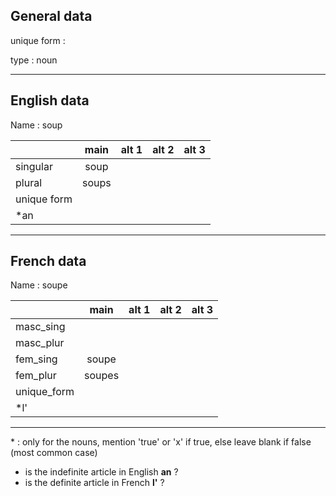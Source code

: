 ## General data

unique form :

type : noun

---

## English data

Name : soup

|             | main  | alt 1 | alt 2 | alt 3 |
| :---------- | :---: | :---: | :---: | ----- |
| singular    | soup  |       |       |       |
| plural      | soups |       |       |       |
| unique form |       |       |       |       |
| \*an        |       |       |       |       |

---

## French data

Name : soupe

|             |  main  | alt 1 | alt 2 | alt 3 |
| :---------- | :----: | :---: | :---: | :---: |
| masc_sing   |        |       |       |       |
| masc_plur   |        |       |       |       |
| fem_sing    | soupe  |       |       |       |
| fem_plur    | soupes |       |       |       |
| unique_form |        |       |       |       |
| \*l'        |        |       |       |       |

---

\* : only for the nouns, mention 'true' or 'x' if true, else leave blank if false (most common case)

- is the indefinite article in English **an** ?
- is the definite article in French **l'** ?
